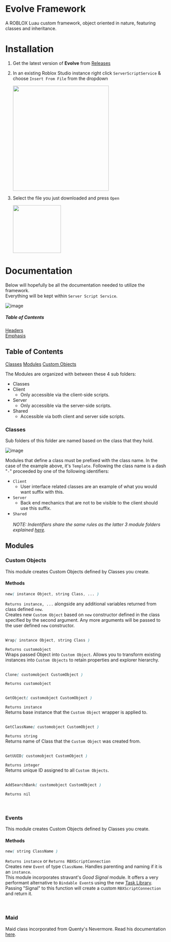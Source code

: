 # Evolve Framework
A ROBLOX Luau custom framework, object oriented in nature, featuring classes and inheritance.


# Installation

1. Get the latest version of **Evolve** from [Releases](https://github.com/1Humza/evolve-framework/releases)
2. In an existing Roblox Studio instance right click `ServerScriptService` & choose `Insert From File` from the dropdown
    
    <img src="https://user-images.githubusercontent.com/70859111/128649899-18b58449-a42e-405b-a8fb-eb50598cdbbe.png" width="300" height="330">
3. Select the file you just downloaded and press `Open`
    
    <img src="https://user-images.githubusercontent.com/70859111/128650065-3833cd49-adaa-405c-bfe6-5928fc84fa29.png" width="150" height="150">
    
#  Documentation
Below will hopefully be all the documentation needed to utilize the framework. \
Everything will be kept within `Server Script Service`.

![image](https://user-images.githubusercontent.com/70859111/136673922-497a53b9-709a-421f-bd7b-343db5e6e15d.png)
   
##### Table of Contents  
[Headers](#headers)  
[Emphasis](#emphasis)  


## Table of Contents  
[Classes](###classes)
[Modules](##modules)
    [Custom Objects](###custom-objects)



The Modules are organized with between these 4 sub folders:
- Classes
- Client
  - Only accessible via the client-side scripts.
- Server
    - Only accessible via the server-side scripts.
- Shared
    - Accessible via both client and server side scripts.

### Classes
Sub folders of this folder are named based on the class that they hold.

![image](https://user-images.githubusercontent.com/70859111/128658321-5231245a-c17a-4f60-afe6-2c0811c579a9.png)

Modules that define a class must be prefixed with the class name. In the case of the example above, it's `Template`.
Following the class name is a dash "`-`" proceeded by one of the following identifiers:
- `Client`
    - User interface related classes are an example of what you would want suffix with this.
- `Server`
    - Back end mechanics that are not to be visible to the client should use this suffix.
- `Shared`\
\
*NOTE: Indentifiers share the same rules as the latter 3 module folders explained [here](#folders).*

## Modules

### Custom Objects
This module creates Custom Objects defined by Classes you create.

#### Methods

```css
new( instance Object, string Class, ... )
```
```Returns instance, ...``` alongside any additional variables returned from class defined `new`.\
Creates new `Custom Object` based on `new` constructor defined in the class specified by the second argument. Any more arguments will be passed to the user defined `new` constructor.\
<br />
```css
Wrap( instance Object, string Class )
```
```Returns customobject```\
Wraps passed Object into `Custom Object`. Allows you to transform existing instances into `Custom Objects` to retain properties and explorer hierarchy.\
<br />
```css
Clone( customobject CustomObject )
```
```Returns customobject```
<br />
<br />
```css
GetObject( customobject CustomObject )
```
```Returns instance```\
Returns base instance that the `Custom Object` wrapper is applied to.\
<br />
```css
GetClassName( customobject CustomObject )
```
```Returns string```\
Returns name of Class that the `Custom Object` was created from.\
<br />
```css
GetUUID( customobject CustomObject )
```
```Returns integer```\
Returns unique ID assigned to all `Custom Objects`.\
<br />
```css
AddSearchBank( customobject CustomObject )
```
```Returns nil```
<br />
<br />
<br />


### Events
This module creates Custom Objects defined by Classes you create.

#### Methods

```css
new( string ClassName )
```
```Returns instance``` or ```Returns RBXScriptConnection```\
Creates new `Event` of type `ClassName`. Handles parenting and naming if it is an `instance`.\
This module incorporates stravant's *Good Signal* module. It offers a very performant alternative to `Bindable Event`s using the new [Task Library](https://developer.roblox.com/en-us/api-reference/lua-docs/task). Passing "Signal" to this function will create a custom `RBXScriptConnection` and return it.
<br />
<br />
<br />

### Maid
Maid class incorporated from Quenty's Nevermore. Read his documentation [here](https://quenty.github.io/api/classes/Maid.html).



